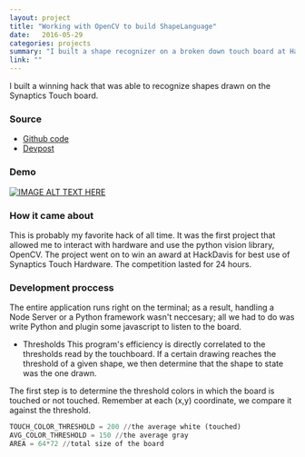 ```yaml
---
layout: project
title: "Working with OpenCV to build ShapeLanguage"
date:   2016-05-29
categories: projects
summary: "I built a shape recognizer on a broken down touch board at Hack Davis 2016."
link: ""
---
```

I built a winning hack that was able to recognize shapes drawn on the Synaptics Touch board.

### Source
* [Github code](https://github.com/minupalaniappan/ShapeLanguage)
* [Devpost](http://devpost.com/software/shapelanguage)

### Demo
[![IMAGE ALT TEXT HERE](http://img.youtube.com/vi/ca-KuZu4P08/0.jpg)](http://www.youtube.com/watch?v=ca-KuZu4P08)


### How it came about
This is probably my favorite hack of all time. It was the first project that allowed me to interact with hardware and use the python vision library, OpenCV. The project went on to win an award at HackDavis for best use of Synaptics Touch Hardware. The competition lasted for 24 hours.

### Development proccess
The entire application runs right on the terminal; as a result, handling a Node Server or a Python framework wasn't neccesary; all we had to do was write Python and plugin some javascript to listen to the board.

* Thresholds
This program's efficiency is directly correlated to the thresholds read by the touchboard. If a certain drawing reaches the threshold of a given shape, we then determine that the shape to state was the one drawn.

The first step is to determine the threshold colors in which the board is touched or not touched. Remember at each (x,y) coordinate, we compare it against the threshold.

```python
TOUCH_COLOR_THRESHOLD = 200 //the average white (touched)
AVG_COLOR_THRESHOLD = 150 //the average gray
AREA = 64*72 //total size of the board
```